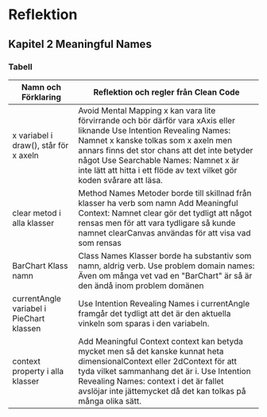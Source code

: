 # Reflektion

## Kapitel 2 Meaningful Names

### Tabell

| Namn och Förklaring                          | Reflektion och regler från Clean Code |
|----------------------------------------------|---------------------------------------|
| x variabel i draw(), står för x axeln    |  Avoid Mental Mapping x kan vara lite förvirrande och bör därför vara xAxis eller liknande   Use Intention Revealing Names: Namnet x kanske tolkas som x axeln men annars finns det stor chans att det inte betyder något  Use Searchable Names:  Namnet x är inte lätt att hitta i ett flöde av text vilket gör koden svårare att läsa.                                     |
| clear metod i alla klasser               |   Method Names Metoder borde till skillnad från klasser ha verb som namn  Add Meaningful Context: Namnet clear gör det tydligt att något rensas men för att vara tydligare så kunde namnet clearCanvas användas för att visa vad som rensas                                    |
| BarChart Klass namn                      |       Class Names  Klasser borde ha substantiv som namn, aldrig verb.     Use problem domain names:   Även om många vet vad en "BarChart" är så är den ändå inom problem domänen                                |
| currentAngle variabel i PieChart klassen |   Use Intention Revealing Names  i currentAngle framgår det tydligt att det är den aktuella vinkeln som sparas i den variabeln.                                    |
| context property i alla klasser          |    Add Meaningful Context  context kan betyda mycket men så det kanske kunnat heta dimensionalContext eller 2dContext för att tyda  vilket sammanhang det är i.   Use Intention Revealing Names:  context i det är fallet avslöjar inte jättemycket då det kan tolkas på många olika sätt.                                   |